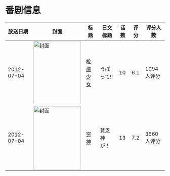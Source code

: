 # 番剧信息

|放送日期|封面|标题|日文标题|话数|评分|评分人数|
|---|---|---|---|---|---|---|
|2012-07-04|<img src="https://lain.bgm.tv/pic/cover/c/58/a2/27334_oOyPT.jpg" alt="封面" style="width:150px;height:200px;object-fit:cover;">|[枪械少女](https://bangumi.tv/subject/27334)|うぽって!!|10|6.1|1094人评分|
|2012-07-04|<img src="https://lain.bgm.tv/pic/cover/c/c2/21/37722_551t1.jpg" alt="封面" style="width:150px;height:200px;object-fit:cover;">|[穷神](https://bangumi.tv/subject/37722)|貧乏神が！|13|7.2|3660人评分|
